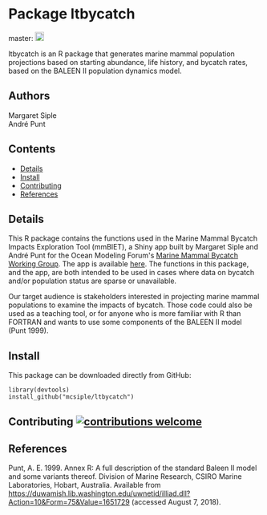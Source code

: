 # Package ltbycatch
master: <a href="https://badge.fury.io/gh/mcsiple%2Fltbycatch"><img src="https://badge.fury.io/gh/mcsiple%2Fltbycatch.svg" alt="GitHub version" height="18"></a>

ltbycatch is an R package that generates marine mammal population projections based on starting abundance, life history, and bycatch rates, based on the BALEEN II population dynamics model.

## Authors
Margaret Siple  
André Punt

## Contents
-   [Details](#details)
-   [Install](#install)
-   [Contributing](#contributing)
-   [References](#references)
<!-- end toc -->

## Details
This R package contains the functions used in the Marine Mammal Bycatch Impacts Exploration Tool (mmBIET), a Shiny app built by Margaret Siple and André Punt for the Ocean Modeling Forum's [Marine Mammal Bycatch Working Group](https://oceanmodelingforum.org/working-groups/marine-mammal-bycatch-working-group/). The app is available [here](https://msiple.shinyapps.io/mammaltool/). The functions in this package, and the app, are both intended to be used in cases where data on bycatch and/or population status are sparse or unavailable. 

Our target audience is stakeholders interested in projecting marine mammal populations to examine the impacts of bycatch. Those code could also be used as a teaching tool, or for anyone who is more familiar with R than FORTRAN and wants to use some components of the BALEEN II model (Punt 1999). 

## Install
This package can be downloaded directly from GitHub:
```
library(devtools)
install_github("mcsiple/ltbycatch")
```



## Contributing [![contributions welcome](https://img.shields.io/badge/contributions-welcome-brightgreen.svg?style=flat)](https://github.com/dwyl/esta/issues)


## References
Punt, A. E. 1999. Annex R: A full description of the standard Baleen II model and some variants thereof. Division of Marine Research, CSIRO Marine Laboratories, Hobart, Australia. Available from https://duwamish.lib.washington.edu/uwnetid/illiad.dll?Action=10&Form=75&Value=1651729 (accessed August 7, 2018).

